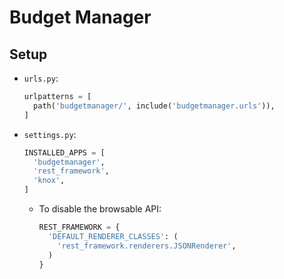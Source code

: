 # Budget Manager

## Setup

- `urls.py`:
  ```Python
  urlpatterns = [
    path('budgetmanager/', include('budgetmanager.urls')),
  ]
  ```

- `settings.py`:
  ```Python
  INSTALLED_APPS = [
    'budgetmanager',
    'rest_framework',
    'knox',
  ]
  ```
  - To disable the browsable API:
    ```Python
    REST_FRAMEWORK = {
      'DEFAULT_RENDERER_CLASSES': (
        'rest_framework.renderers.JSONRenderer',
      )
    }
    ```
